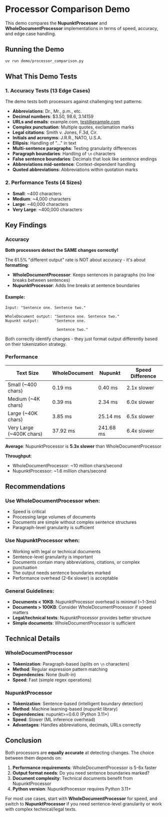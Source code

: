 # Processor Comparison Demo

This demo compares the **NupunktProcessor** and **WholeDocumentProcessor** implementations in terms of speed, accuracy, and edge case handling.

## Running the Demo

```bash
uv run demo/processor_comparison.py
```

## What This Demo Tests

### 1. Accuracy Tests (13 Edge Cases)

The demo tests both processors against challenging text patterns:

- **Abbreviations**: Dr., Mr., p.m., etc.
- **Decimal numbers**: $3.50, 98.6, 3.14159
- **URLs and emails**: example.com, test@example.com
- **Complex punctuation**: Multiple quotes, exclamation marks
- **Legal citations**: Smith v. Jones, F.3d, Cir.
- **Initials and acronyms**: J.R.R., NATO, U.S.A.
- **Ellipsis**: Handling of "..." in text
- **Multi-sentence paragraphs**: Testing granularity differences
- **Paragraph boundaries**: Handling of `\n` characters
- **False sentence boundaries**: Decimals that look like sentence endings
- **Abbreviations mid-sentence**: Context-dependent handling
- **Quoted abbreviations**: Abbreviations within quotation marks

### 2. Performance Tests (4 Sizes)

- **Small**: ~400 characters
- **Medium**: ~4,000 characters
- **Large**: ~40,000 characters
- **Very Large**: ~400,000 characters

## Key Findings

### Accuracy

**Both processors detect the SAME changes correctly!**

The 61.5% "different output" rate is NOT about accuracy - it's about **formatting**:

- **WholeDocumentProcessor**: Keeps sentences in paragraphs (no line breaks between sentences)
- **NupunktProcessor**: Adds line breaks at sentence boundaries

#### Example:
```
Input: "Sentence one. Sentence two."

WholeDocument output: "Sentence one. Sentence two."
Nupunkt output:       "Sentence one.

                       Sentence two."
```

Both correctly identify changes - they just format output differently based on their tokenization strategy.

### Performance

| Text Size | WholeDocument | Nupunkt | Speed Difference |
|-----------|--------------|---------|------------------|
| Small (~400 chars) | 0.19 ms | 0.40 ms | 2.1x slower |
| Medium (~4K chars) | 0.39 ms | 2.34 ms | 6.0x slower |
| Large (~40K chars) | 3.85 ms | 25.14 ms | 6.5x slower |
| Very Large (~400K chars) | 37.92 ms | 241.68 ms | 6.4x slower |

**Average**: NupunktProcessor is **5.3x slower** than WholeDocumentProcessor

**Throughput**:
- WholeDocumentProcessor: ~10 million chars/second
- NupunktProcessor: ~1.6 million chars/second

## Recommendations

### Use WholeDocumentProcessor when:
- Speed is critical
- Processing large volumes of documents
- Documents are simple without complex sentence structures
- Paragraph-level granularity is sufficient

### Use NupunktProcessor when:
- Working with legal or technical documents
- Sentence-level granularity is important
- Documents contain many abbreviations, citations, or complex punctuation
- The output needs sentence boundaries marked
- Performance overhead (2-6x slower) is acceptable

### General Guidelines:
- **Documents < 10KB**: NupunktProcessor overhead is minimal (~1-3ms)
- **Documents > 100KB**: Consider WholeDocumentProcessor if speed matters
- **Legal/technical texts**: NupunktProcessor provides better structure
- **Simple documents**: WholeDocumentProcessor is sufficient

## Technical Details

### WholeDocumentProcessor
- **Tokenization**: Paragraph-based (splits on `\n` characters)
- **Method**: Regular expression pattern matching
- **Dependencies**: None (built-in)
- **Speed**: Fast (simple regex operations)

### NupunktProcessor
- **Tokenization**: Sentence-based (intelligent boundary detection)
- **Method**: Machine learning-based (nupunkt library)
- **Dependencies**: nupunkt>=0.6.0 (Python 3.11+)
- **Speed**: Slower (ML inference overhead)
- **Advantages**: Handles abbreviations, decimals, URLs correctly

## Conclusion

Both processors are **equally accurate** at detecting changes. The choice between them depends on:

1. **Performance requirements**: WholeDocumentProcessor is 5-6x faster
2. **Output format needs**: Do you need sentence boundaries marked?
3. **Document complexity**: Technical documents benefit from NupunktProcessor
4. **Python version**: NupunktProcessor requires Python 3.11+

For most use cases, start with **WholeDocumentProcessor** for speed, and switch to **NupunktProcessor** if you need sentence-level granularity or work with complex technical/legal texts.
